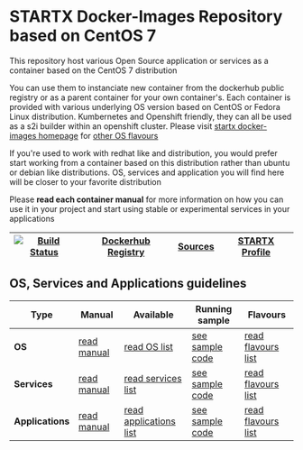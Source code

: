 # STARTX Docker-Images Repository based on CentOS 7

This repository host various Open Source application or services as a container based on the CentOS 7 distribution

You can use them to instanciate new container from the dockerhub public registry 
or as a parent container for your own container's. 
Each container is provided with various underlying OS version based on CentOS or 
Fedora Linux distribution. Kumbernetes and Openshift friendly, they can all be used as a s2i builder
within an openshift cluster.
Please visit [startx docker-images homepage](https://github.com/startxfr/docker-images/) for [other OS flavours](https://github.com/startxfr/docker-images/OS#container-flavours)

If you're used to work with redhat like and distribution, you would prefer start working
from a container based on this distribution rather than ubuntu or debian like distributions.
OS, services and application you will find here will be closer to your favorite distribution

Please **read each container manual** for more information on how you can use it in 
your project and start using stable or experimental services in your applications

| [![Build Status](https://travis-ci.org/startxfr/docker-images.svg?branch=centos7)](https://travis-ci.org/startxfr/docker-images) | [Dockerhub Registry](https://hub.docker.com/r/startx) | [Sources](https://github.com/startxfr/docker-images/)             | [STARTX Profile](https://github.com/startxfr) | 
|-------------------------------------------------------------------------------------------------------------------|-------------------------------------------------------|-------------------------------------------------------------------|-----------------------------------------------|

## OS, Services and Applications guidelines

| Type             | Manual                      | Available                                                 | Running sample                                                  | Flavours
|------------------|-----------------------------|-----------------------------------------------------------|-----------------------------------------------------------------|------------------------------------------------------|
| **OS**           | [read manual](OS)           | [read OS list](OS#container-flavours)                     | [see sample code](OS#running-from-dockerhub-registry)           | [read flavours list](OS#container-flavours)          |
| **Services**     | [read manual](Services)     | [read services list](Services#container-flavours)         | [see sample code](Services#running-from-dockerhub-registry)     | [read flavours list](Services#container-flavours)    |
| **Applications** | [read manual](Applications) | [read applications list](Applications#container-flavours) | [see sample code](Applications#running-from-dockerhub-registry) | [read flavours list](Applications#container-flavours)|
